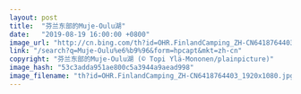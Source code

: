 ```yaml
---
layout: post
title:  "芬兰东部的Muje-Oulu湖"
date:   "2019-08-19 16:00:00 +0800"
image_url: "http://cn.bing.com/th?id=OHR.FinlandCamping_ZH-CN6418764403_1920x1080.jpg&rf=LaDigue_1920x1080.jpg&pid=hp"
link: "/search?q=Muje-Oulu%e6%b9%96&form=hpcapt&mkt=zh-cn"
copyright: "芬兰东部的Muje-Oulu湖 (© Topi Ylä-Mononen/plainpicture)"
image_hash: "53c3adda951ae800c5a3944a9aead998"
image_filename: "th?id=OHR.FinlandCamping_ZH-CN6418764403_1920x1080.jpg&rf=LaDigue_1920x1080.jpg&pid=hp"
---
```

